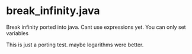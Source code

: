 # break_infinity.java
Break infinity ported into java. Cant use expressions yet. You can only set variables

This is just a porting test.
maybe logarithms were better.
